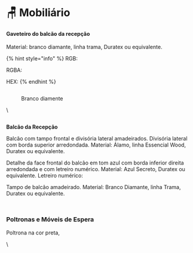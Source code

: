 # 🪑 Mobiliário

#### Gaveteiro do balcão da recepção

Material: branco diamante, linha trama, Duratex ou equivalente.

{% hint style="info" %}
RGB:

RGBA:

HEX:
{% endhint %}

<figure><img src="https://lh7-us.googleusercontent.com/Rbt3OKYLJ7vf6rQtdfXL5TQhvftO9H22ucqakLUmyZuosHKydc17y12NtiPbQ09a04ZKMWSVFk72UrJdWu7jGORxcRuRR5XWNgNRBCQMOckcqKbcdK9lHKtv3Q-nFikbFWfxnVhy_O8v1OYNfbU5Tsg" alt=""><figcaption><p>Branco diamente</p></figcaption></figure>

\


<figure><img src="https://lh7-us.googleusercontent.com/1Dr5L6JQJyQBpp1LhZjSkXARXoZWnNoxtZNCo2076FprHy6ZoX2s8YfjS0gJrhG1espULIpLPrVUSg4-ZZQ1hyXYyHoWRAYByLpHSh317aOgHV23sdKfGhAlaTeG5uplrJGIwua3hS76A-1FqEZKxJ8" alt=""><figcaption></figcaption></figure>

**Balcão da Recepção**

Balcão com tampo frontal e divisória lateral amadeirados. Divisória lateral com borda superior arredondada. Material: Álamo, linha Essencial Wood, Duratex ou equivalente.

Detalhe da face frontal do balcão em tom azul com borda inferior direita arredondada e com letreiro numérico. Material: Azul Secreto, Duratex ou equivalente. Letreiro numérico:

Tampo de balcão amadeirado. Material: Branco Diamante, linha Trama, Duratex ou equivalente.

<figure><img src="https://lh7-us.googleusercontent.com/mMSkJeJjNtTV4_--rW9FGRxK57DmfF8wrIFmbScbH1-qr8w6gRQi5a48KEA4Pt2wnBEYugSwyakhR2jbwVkaZdSiyNVGlCmQC_ry-S2NgQtFtfqG_Xf1I0fofR-ee1YWGgeDB3TKSbKTGnzcuXfa53I" alt=""><figcaption></figcaption></figure>

<figure><img src="https://lh7-us.googleusercontent.com/jCQInWydubghyMqB9yqwa1QBMTPVZzZ_HyXPTik3oVfOYua4izMyr2V6FtJgMV524coqneXS9AafeLj9-bWv87bHtJ_tBMem0lR0CbJH1WfS2YNDCvyjewO-aeS1JCeQG8VTY7NWuNkO3g39Nb6qEE4" alt=""><figcaption></figcaption></figure>

### Poltronas e Móveis de Espera

Poltrona na cor preta,

\
